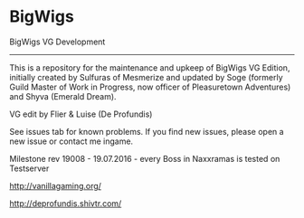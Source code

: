 BigWigs
========

BigWigs VG Development
___________________________

This is a repository for the maintenance and upkeep of BigWigs VG Edition, initially created by Sulfuras of Mesmerize and updated by Soge (formerly Guild Master of Work in Progress, now officer of Pleasuretown Adventures) and Shyva (Emerald Dream).

VG edit by Flier & Luise (De Profundis)

See issues tab for known problems. If you find new issues, please open a new issue or contact me ingame.

Milestone rev 19008 - 19.07.2016 - every Boss in Naxxramas is tested on Testserver

http://vanillagaming.org/

http://deprofundis.shivtr.com/
